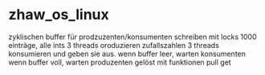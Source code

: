 zhaw_os_linux
=============

zyklischen buffer für prodzuzenten/konsumenten schreiben mit locks
1000 einträge, alle ints
3 threads oroduzieren zufallszahlen
3 threads konsumieren und geben sie aus. 
wenn buffer leer, warten konsumenten 
wenn buffer voll, warten produzenten
gelöst mit funktionen pull get
